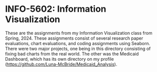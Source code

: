 # INFO-5602: Information Visualization

These are the assignments from my Information Visualization class from Spring, 2024. These assignments consist of several research paper evaluations, chart evaluations, and coding assignments using Seaborn. There were two major projects, one being in this directory consisting of fixing bad charts from the real world. The other was the Medicaid Dashboard, which has its own directory on my profile (https://github.com/Luna-McBride/Medicaid_Analysis).
